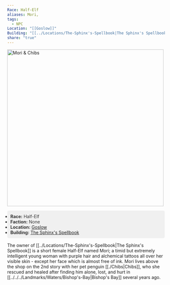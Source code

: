 ```yaml
---
Race: Half-Elf
aliases: Mori,
tags:
  - NPC
Location: "[[Goslow]]"
Building: "[[../Locations/The-Sphinx's-Spellbook|The Sphinx's Spellbook]]"
share: "true"
---
```


<div class="infobox">
    <!-- Image is not a link now and made larger -->
    <img src="https://spankadin.github.io/Saros-Wiki/_assets/Mori_Chibs_Pic.png" alt="Mori & Chibs" style="display:block; max-width: 100%; height: auto; width: 500px;">
    <ul style="color: #333; background-color: #f0f0f0; padding: 10px; border-radius: 5px;">
        <li><strong>Race:</strong> Half-Elf</li>
        <li><strong>Faction:</strong> None</li>
        <li><strong>Location:</strong> <a href="/Saros-Wiki/Locations-%26%20NPCs/Cities%20%26%20Towns/Goslow/Goslow/">Goslow</a></li>
        <li><strong>Building:</strong> <a href="/Saros-Wiki/Locations-%26%20NPCs/Cities%20%26%20Towns/Goslow/Locations/The-Sphinx's-Spellbook/">The Sphinx's Spellbook</a></li>
    </ul>
</div>

The owner of [[../Locations/The-Sphinx's-Spellbook|The Sphinx's Spellbook]] is a short female Half-Elf named Mori; a timid but extremely intelligent young woman with purple hair and alchemical tattoos all over her visible skin - except her face which is almost free of ink. Mori lives above the shop on the 2nd story with her pet penguin [[./Chibs|Chibs]], who she rescued and healed after finding him alone, lost, and hurt in [[../../../Landmarks/Waters/Bishop's-Bay|Bishop's Bay]] several years ago.
